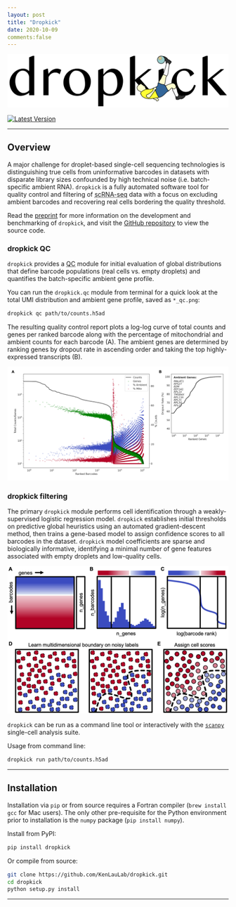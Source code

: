 ```yaml
---
layout: post
title: "Dropkick"
date: 2020-10-09
comments:false
---
```


![Alt text](../assets/img/dropkick/dropkick_logo.png)

[![Latest Version][pypi-image]][pypi-url]

---

## Overview

A major challenge for droplet-based single-cell sequencing technologies is distinguishing true cells from uninformative barcodes in datasets with disparate library sizes confounded by high technical noise (i.e. batch-specific ambient RNA). `dropkick` is a fully automated software tool for quality control and filtering of <acronym title="single-cell RNA sequencing">scRNA-seq</acronym> data with a focus on excluding ambient barcodes and recovering real cells bordering the quality threshold.

Read the [preprint](https://doi.org/10.1101/2020.10.08.332288) for more information on the development and benchmarking of `dropkick`, and visit the [GitHub repository](https://github.com/KenLauLab/dropkick) to view the source code.

### dropkick QC

`dropkick` provides a <acronym title="quality control">QC</acronym> module for initial evaluation of global distributions that define barcode populations (real cells vs. empty droplets) and quantifies the batch-specific ambient gene profile.

You can run the `dropkick.qc` module from terminal for a quick look at the total UMI distribution and ambient gene profile, saved as `*_qc.png`:

```bash
dropkick qc path/to/counts.h5ad
```

The resulting quality control report plots a log-log curve of total counts and genes per ranked barcode along with the percentage of mitochondrial and ambient counts for each barcode (A). The ambient genes are determined by ranking genes by dropout rate in ascending order and taking the top highly-expressed transcripts (B).

![Alt text](../assets/img/dropkick/Heiser_Fig1.png)

### dropkick filtering

The primary `dropkick` module performs cell identification through a weakly-supervised logistic regression model. `dropkick` establishes initial thresholds on predictive global heuristics using an automated gradient-descent method, then trains a gene-based model to assign confidence scores to all barcodes in the dataset. `dropkick` model coefficients are sparse and biologically informative, identifying a minimal number of gene features associated with empty droplets and low-quality cells.

![Alt text](../assets/img/dropkick/Heiser_Fig2.png)

`dropkick` can be run as a command line tool or interactively with the [`scanpy`](https://icb-scanpy.readthedocs-hosted.com/en/stable/) single-cell analysis suite.

Usage from command line:

```bash
dropkick run path/to/counts.h5ad
```

---

## Installation

Installation via `pip` or from source requires a Fortran compiler (`brew install gcc` for Mac users). The only other pre-requisite for the Python environment prior to installation is the `numpy` package (`pip install numpy`).

Install from PyPI:

```bash
pip install dropkick
```

Or compile from source:

```bash
git clone https://github.com/KenLauLab/dropkick.git
cd dropkick
python setup.py install
```

---

[pypi-image]: https://img.shields.io/pypi/v/dropkick
[pypi-url]: https://pypi.python.org/pypi/dropkick/
